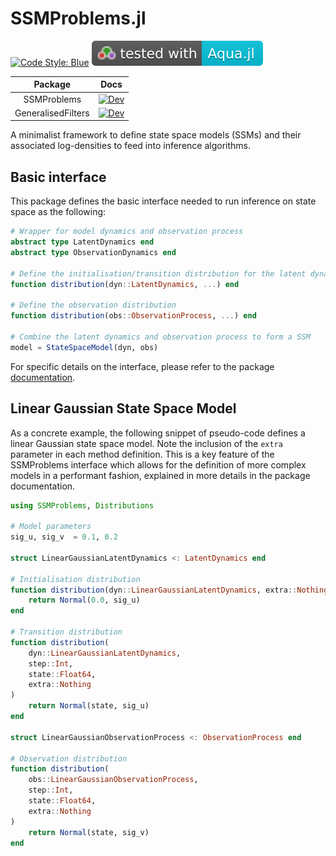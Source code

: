 # SSMProblems.jl

[![Code Style: Blue](https://img.shields.io/badge/code%20style-blue-4495d1.svg)](https://github.com/invenia/BlueStyle)
[![Aqua QA](https://raw.githubusercontent.com/JuliaTesting/Aqua.jl/master/badge.svg)](https://github.com/JuliaTesting/Aqua.jl)
<!--[![Build Status](https://github.com/TuringLang/SSMProblems.jl/workflows/CI/badge.svg?branch=master)](https://github.com/TuringLang/SSMProblems.jl/actions?query=workflow%3ACI%20branch%3Amaster) -->

|           Package            |                                                                                                                                                    Docs                                                                                                                                                    |
| :--------------------------: | :--------------------------------------------------------------------------------------------------------------------------------------------------------------------------------------------------------------------------------------------------------------------------------------------------------: |
|   SSMProblems   |   [![Dev](https://img.shields.io/badge/docs-dev-blue.svg)](https://turinglang.org/SSMProblems.jl/SSMProblems/dev/)        |
| GeneralisedFilters | [![Dev](https://img.shields.io/badge/docs-dev-blue.svg)](https://turinglang.org/SSMProblems.jl/GeneralisedFilters/dev/)|

A minimalist framework to define state space models (SSMs) and their associated
log-densities to feed into inference algorithms.

## Basic interface

This package defines the basic interface needed to run inference on state space
as the following:

```julia
# Wrapper for model dynamics and observation process
abstract type LatentDynamics end
abstract type ObservationDynamics end

# Define the initialisation/transition distribution for the latent dynamics
function distribution(dyn::LatentDynamics, ...) end

# Define the observation distribution
function distribution(obs::ObservationProcess, ...) end

# Combine the latent dynamics and observation process to form a SSM
model = StateSpaceModel(dyn, obs)
```

For specific details on the interface, please refer to the package [documentation](https://turinglang.github.io/SSMProblems.jl/dev).

## Linear Gaussian State Space Model

As a concrete example, the following snippet of pseudo-code defines a linear
Gaussian state space model. Note the inclusion of the `extra` parameter in each
method definition. This is a key feature of the SSMProblems interface which
allows for the definition of more complex models in a performant fashion,
explained in more details in the package documentation.

```julia
using SSMProblems, Distributions

# Model parameters
sig_u, sig_v  = 0.1, 0.2

struct LinearGaussianLatentDynamics <: LatentDynamics end

# Initialisation distribution
function distribution(dyn::LinearGaussianLatentDynamics, extra::Nothing)
    return Normal(0.0, sig_u)
end

# Transition distribution
function distribution(
    dyn::LinearGaussianLatentDynamics,
    step::Int,
    state::Float64,
    extra::Nothing
)
    return Normal(state, sig_u)
end

struct LinearGaussianObservationProcess <: ObservationProcess end

# Observation distribution
function distribution(
    obs::LinearGaussianObservationProcess,
    step::Int,
    state::Float64,
    extra::Nothing
)
    return Normal(state, sig_v)
end
```
